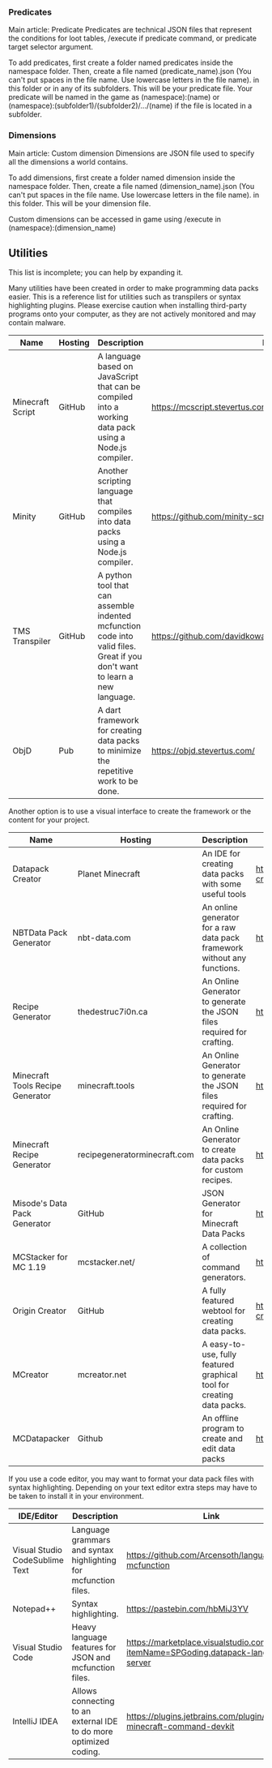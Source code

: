 ### Predicates
Main article: Predicate
Predicates are technical JSON files that represent the conditions for loot tables, /execute if predicate command, or predicate target selector argument.

To add predicates, first create a folder named predicates inside the namespace folder. Then, create a file named (predicate_name).json (You can't put spaces in the file name. Use lowercase letters in the file name). in this folder or in any of its subfolders. This will be your predicate file. Your predicate will be named in the game as (namespace):(name) or (namespace):(subfolder1)/(subfolder2)/.../(name) if the file is located in a subfolder.

### Dimensions
Main article: Custom dimension
Dimensions are JSON file used to specify all the dimensions a world contains.

To add dimensions, first create a folder named dimension inside the namespace folder. Then, create a file named (dimension_name).json (You can't put spaces in the file name. Use lowercase letters in the file name). in this folder. This will be your dimension file.

Custom dimensions can be accessed in game using /execute in (namespace):(dimension_name)

## Utilities

  


This list is incomplete; you can help by expanding it.


Many utilities have been created in order to make programming data packs easier. This is a reference list for utilities such as transpilers or syntax highlighting plugins. Please exercise caution when installing third-party programs onto your computer, as they are not actively monitored and may contain malware. 

| Name             | Hosting | Description                                                                                                                 | Link                                                        |
|------------------|---------|-----------------------------------------------------------------------------------------------------------------------------|-------------------------------------------------------------|
| Minecraft Script | GitHub  | A language based on JavaScript that can be compiled into a working data pack using a Node.js compiler.                      | https://mcscript.stevertus.com/                             |
| Minity           | GitHub  | Another scripting language that compiles into data packs using a Node.js compiler.                                          | https://github.com/minity-script/minity                     |
| TMS Transpiler   | GitHub  | A python tool that can assemble indented mcfunction code into valid files. Great if you don't want to learn a new language. | https://github.com/davidkowalk/advanced_minecraft_scripting |
| ObjD             | Pub     | A dart framework for creating data packs to minimize the repetitive work to be done.                                        | https://objd.stevertus.com/                                 |

Another option is to use a visual interface to create the framework or the content for your project.

| Name                             | Hosting                      | Description                                                              | Link                                                      |
|----------------------------------|------------------------------|--------------------------------------------------------------------------|-----------------------------------------------------------|
| Datapack Creator                 | Planet Minecraft             | An IDE for creating data packs with some useful tools                    | https://www.planetminecraft.com/mod/datapack-creator-ide/ |
| NBTData Pack Generator           | nbt-data.com                 | An online generator for a raw data pack framework without any functions. | https://www.nbt-data.com/datapack-generator               |
| Recipe Generator                 | thedestruc7i0n.ca            | An Online Generator to generate the JSON files required for crafting.    | https://crafting.thedestruc7i0n.ca/                       |
| Minecraft Tools Recipe Generator | minecraft.tools              | An Online Generator to generate the JSON files required for crafting.    | https://minecraft.tools/en/custom-crafting.php            |
| Minecraft Recipe Generator       | recipegeneratorminecraft.com | An Online Generator to create data packs for custom recipes.             | https://recipegeneratorminecraft.com                      |
| Misode's Data Pack Generator     | GitHub                       | JSON Generator for Minecraft Data Packs                                  | https://misode.github.io/                                 |
| MCStacker for MC 1.19            | mcstacker.net/               | A collection of command generators.                                      | https://mcstacker.net/                                    |
| Origin Creator                   | GitHub                       | A fully featured webtool for creating data packs.                        | https://www.mathgeniuszach.com/apps/origin-creator/       |
| MCreator                         | mcreator.net                 | A easy-to-use, fully featured graphical tool for creating data packs.    | https://mcreator.net/                                     |
| MCDatapacker                     | Github                       | An offline program to create and edit data packs                         | https://github.com/IoeCmcomc/MCDatapacker                 |

If you use a code editor, you may want to format your data pack files with syntax highlighting. Depending on your text editor extra steps may have to be taken to install it in your environment.

| IDE/Editor                     | Description                                                       | Link                                                                                  |
|--------------------------------|-------------------------------------------------------------------|---------------------------------------------------------------------------------------|
| Visual Studio CodeSublime Text | Language grammars and syntax highlighting for mcfunction files.   | https://github.com/Arcensoth/language-mcfunction                                      |
| Notepad++                      | Syntax highlighting.                                              | https://pastebin.com/hbMiJ3YV                                                         |
| Visual Studio Code             | Heavy language features for JSON and mcfunction files.            | https://marketplace.visualstudio.com/items?itemName=SPGoding.datapack-language-server |
| IntelliJ IDEA                  | Allows connecting to an external IDE to do more optimized coding. | https://plugins.jetbrains.com/plugin/22587-minecraft-command-devkit                   |





